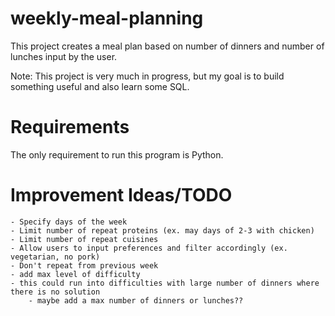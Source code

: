# weekly-meal-planning
This project creates a meal plan based on number of dinners and number of lunches input by the user.

Note: This project is very much in progress, but my goal is to build something useful and also learn some SQL.

# Requirements
The only requirement to run this program is Python.

# Improvement Ideas/TODO
    - Specify days of the week
    - Limit number of repeat proteins (ex. may days of 2-3 with chicken)
    - Limit number of repeat cuisines
    - Allow users to input preferences and filter accordingly (ex. vegetarian, no pork)
    - Don't repeat from previous week
    - add max level of difficulty
    - this could run into difficulties with large number of dinners where there is no solution
        - maybe add a max number of dinners or lunches??
